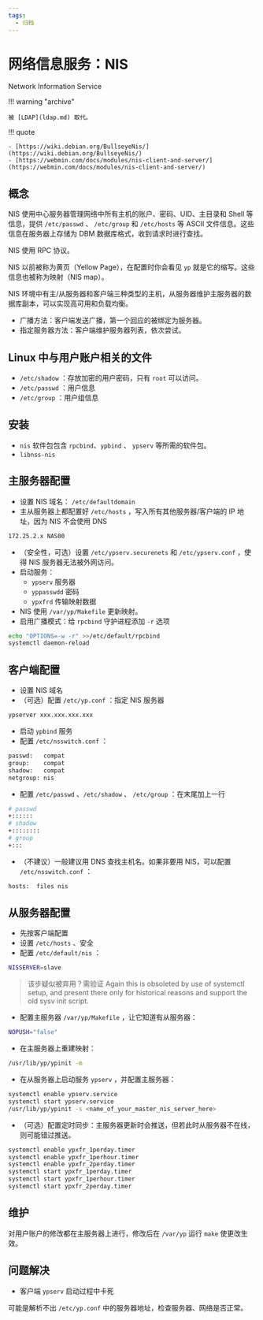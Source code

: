 ```yaml
---
tags:
  - 归档
---
```


# 网络信息服务：NIS

Network Information Service

!!! warning "archive"

    被 [LDAP](ldap.md) 取代。

!!! quote

    - [https://wiki.debian.org/BullseyeNis/](https://wiki.debian.org/BullseyeNis/)
    - [https://webmin.com/docs/modules/nis-client-and-server/](https://webmin.com/docs/modules/nis-client-and-server/)

## 概念

NIS 使用中心服务器管理网络中所有主机的账户、密码、UID、主目录和 Shell 等信息，提供 `/etc/passwd` 、 `/etc/group` 和 `/etc/hosts` 等 ASCII 文件信息。这些信息在服务器上存储为 DBM 数据库格式，收到请求时进行查找。

NIS 使用 RPC 协议。

NIS 以前被称为黄页（Yellow Page），在配置时你会看见 `yp` 就是它的缩写。这些信息也被称为映射（NIS map）。

NIS 环境中有主/从服务器和客户端三种类型的主机，从服务器维护主服务器的数据库副本，可以实现高可用和负载均衡。

- 广播方法：客户端发送广播，第一个回应的被绑定为服务器。
- 指定服务器方法：客户端维护服务器列表，依次尝试。

## Linux 中与用户账户相关的文件

- `/etc/shadow` ：存放加密的用户密码，只有 `root` 可以访问。
- `/etc/passwd` ：用户信息
- `/etc/group` ：用户组信息

## 安装

- `nis` 软件包包含 `rpcbind`、`ypbind` 、 `ypserv` 等所需的软件包。
- `libnss-nis`

## 主服务器配置

- 设置 NIS 域名： `/etc/defaultdomain`
- 主从服务器上都配置好 `/etc/hosts` ，写入所有其他服务器/客户端的 IP 地址，因为 NIS 不会使用 DNS

```bash
172.25.2.x NAS00
```

- （安全性，可选）设置 `/etc/ypserv.securenets` 和 `/etc/ypserv.conf` ，使得 NIS 服务器无法被外网访问。
- 启动服务：
    - `ypserv` 服务器
    - `yppasswdd` 密码
    - `ypxfrd` 传输映射数据
- NIS 使用 `/var/yp/Makefile` 更新映射。
- 启用广播模式：给 `rpcbind` 守护进程添加 `-r` 选项

```bash
echo "OPTIONS=-w -r" >>/etc/default/rpcbind
systemctl daemon-reload
```

## 客户端配置

- 设置 NIS 域名
- （可选）配置 `/etc/yp.conf` ：指定 NIS 服务器

```bash
ypserver xxx.xxx.xxx.xxx
```

- 启动 `ypbind` 服务
- 配置 `/etc/nsswitch.conf` ：

```bash
passwd:   compat
group:    compat
shadow:   compat
netgroup: nis
```

- 配置 `/etc/passwd` 、`/etc/shadow` 、 `/etc/group` ：在末尾加上一行

```bash
# passwd
+::::::
# shadow
+::::::::
# group
+:::
```

- （不建议）一般建议用 DNS 查找主机名。如果非要用 NIS，可以配置 `/etc/nsswitch.conf` ：

```bash
hosts:  files nis
```

## 从服务器配置

- 先按客户端配置
- 设置 `/etc/hosts` 、安全
- 配置 `/etc/default/nis` ：

```bash
NISSERVER=slave
```

> 该步疑似被弃用？需验证
> Again this is obsoleted by use of systemctl setup, and present there only for historical reasons and support the old sysv init script.

- 配置主服务器 `/var/yp/Makefile` ，让它知道有从服务器：

```bash
NOPUSH="false"
```

- 在主服务器上重建映射：

```bash
/usr/lib/yp/ypinit -m
```

- 在从服务器上启动服务 `ypserv` ，并配置主服务器：

```bash
systemctl enable ypserv.service
systemctl start ypserv.service
/usr/lib/yp/ypinit -s <name_of_your_master_nis_server_here>
```

- （可选）配置定时同步：主服务器更新时会推送，但若此时从服务器不在线，则可能错过推送。

```bash
systemctl enable ypxfr_1perday.timer
systemctl enable ypxfr_1perhour.timer
systemctl enable ypxfr_2perday.timer
systemctl start ypxfr_1perday.timer
systemctl start ypxfr_1perhour.timer
systemctl start ypxfr_2perday.timer
```

## 维护

对用户账户的修改都在主服务器上进行，修改后在 `/var/yp` 运行 `make` 使更改生效。

## 问题解决

- 客户端 `ypserv` 启动过程中卡死

可能是解析不出 `/etc/yp.conf` 中的服务器地址，检查服务器、网络是否正常。
